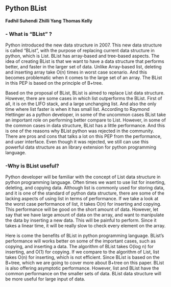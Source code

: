 ## Python BList ##
**Fadhil Suhendi**
**Zhilli Yang**
**Thomas Kelly**

### - What is “BList” ? ###

Python introduced the new data structure in 2007. This new data structure is called “BList”, with the purpose of replacing current data structure in python, which is List. BList has array-based and tree-based aspects. The idea of creating BList is that we want to have a data structure that performs better, and faster in the larger set of data. Unlike Array-based list, deleting and inserting array take O(n) times in worst case scenario. And this becomes problematic when it comes to the large set of an array. The BList in this PEP is based on the principle of B+tree. 

Based on the proposal of BList, BList is aimed to replace List data structure. However, there are some cases in which list outperforms the BList. First of all, it is on the LIFO stack, and a large unchanging list. And also the only time where list faster is when it has small list. According to Raymond Hettinger as a python developer, in some of the uncommon cases BList take an important role on performing better compare to List. However, in some of the common cases in data structure, BList has a little performance. And this is one of the reasons why BList python was rejected in the community. There are pros and cons that talks a lot on this PEP from the performance, and user interface. Even though it was rejected, we still can use this powerful data structure as an library extension for python programming language. 


### -Why is BList useful? ###

Python developer will be familiar with the concept of List data structure in python programming language. Often times we want to use list for inserting, deleting, and copying data. Although list is commonly used for storing data, and it is one of the standard of python data structure, there are some of the lacking aspects of using list in terms of performance. If we take a look at the worst case performance of list, it takes O(n) for inserting and copying. This performance will be good on the short amount of data. However, let say that we have large amount of data on the array, and want to manipulate the data by inserting a new data. This will be painful to perform. Since it takes a linear time, it will be really slow to check every element on the array. 

Here is come the benefits of BList in python programming language. BList’s performance will works better on some of the important cases, such as copying, and inserting a data. The algorithm of BList takes O(log n) for inserting, and O(1) for copying. If we compare to the algorithm of List, list takes O(n) for inserting, which is not efficient. Since BList is based on the B+tree, which we are going to cover more about B+tree on this paper. BList is also offering asymptotic performance. However, list and BList have the common performance on the smaller sets of data. BList data structure will be more useful for large input of data. 



